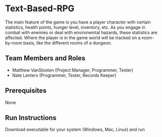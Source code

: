 # Text-Based-RPG

The main feature of the game is you have a player character with certain statistics, health points, hunger level, inventory, etc. 
As you engage in combat with enemies or deal with environemtal hazards, these statistics are affected. 
Where the player is in the game world will be tracked on a room-by-room basis, like the different rooms of a dungeon. 

## Team Members and Roles

* Matthew VanSlooten (Project Manager, Programmer, Tester)
* Nate Lenters (Programmer, Tester, Records Keeper)

## Prerequisites

None

## Run Instructions

Download executable for your system (Windows, Mac, Linux) and run
